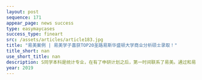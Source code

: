 ```yaml
---
layout: post
sequence: 171
appear_page: news success
type: easymaycases
success_type: fineart
src: /assets/articles/article183.jpg
title: "易美案例 | 易美学子喜获TOP20圣路易斯华盛顿大学商业分析硕士录取！"
title_short: nan
use_short_title: nan
description: S同学本科是统计专业，在有了申研计划之后，第一时间联系了易美。通过和易美的老师进行多次的沟通，发现S同学对于数学非常热爱，从小就善于分析，有很强的逻辑推理能力并且对数字很敏感。由于自己的专业和兴趣，本科期间也接触了相关的编程语言，了解了SQL等方面的知识。在进行了深入的评估后，易美团队的老师针对S同学的具体情况，制定了数套选校方案，其中详细分析了每个学校和优势专业。在经过仔细的考量之后，终于选定了以商业分析作为自己的申请专业，并把TOP30的学校，定为了自己的努力目标。
year: 2019
---
```


